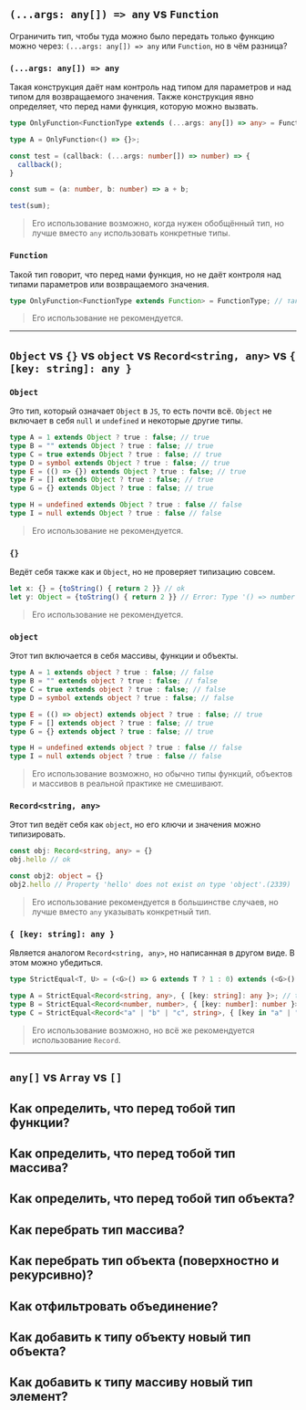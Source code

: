 ## `(...args: any[]) => any` vs `Function`

Ограничить тип, чтобы туда можно было передать только функцию можно через: `(...args: any[]) => any` или `Function`, но в чём разница?
### `(...args: any[]) => any`

Такая конструкция даёт нам контроль над типом для параметров и над типом для возвращаемого значения. Также конструкция явно определяет, что перед нами функция, которую можно вызвать.

```ts
type OnlyFunction<FunctionType extends (...args: any[]) => any> = FunctionType;

type A = OnlyFunction<() => {}>;

const test = (callback: (...args: number[]) => number) => {
  callback();
}

const sum = (a: number, b: number) => a + b;

test(sum);
```

> Его использование возможно, когда нужен обобщённый тип, но лучше вместо `any` использовать конкретные типы.
### `Function`

Такой тип говорит, что перед нами функция, но не даёт контроля над типами параметров или возвращаемого значения.

```ts
type OnlyFunction<FunctionType extends Function> = FunctionType; // так не делать!
```

> Его использование не рекомендуется.

---
## `Object` vs `{}` vs `object` vs `Record<string, any>` vs `{ [key: string]: any }`

### `Object`

Это тип, который означает `Object` в `JS`, то есть почти всё. `Object` не включает в себя `null` и `undefined` и некоторые другие типы.

```ts
type A = 1 extends Object ? true : false; // true
type B = "" extends Object ? true : false; // true
type C = true extends Object ? true : false; // true
type D = symbol extends Object ? true : false; // true
type E = (() => {}) extends Object ? true : false; // true
type F = [] extends Object ? true : false; // true
type G = {} extends Object ? true : false; // true

type H = undefined extends Object ? true : false // false
type I = null extends Object ? true : false // false
```

> Его использование не рекомендуется.
### `{}`

Ведёт себя также как и `Object`, но не проверяет типизацию совсем.

```ts
let x: {} = {toString() { return 2 }} // ok
let y: Object = {toString() { return 2 }} // Error: Type '() => number' is not assignable to type '() => string'.
```

> Его использование не рекомендуется.

### `object`

Этот тип включается в себя массивы, функции и объекты.

```ts
type A = 1 extends object ? true : false; // false
type B = "" extends object ? true : false; // false
type C = true extends object ? true : false; // false
type D = symbol extends object ? true : false; // false

type E = (() => object) extends object ? true : false; // true
type F = [] extends object ? true : false; // true
type G = {} extends object ? true : false; // true

type H = undefined extends object ? true : false // false
type I = null extends object ? true : false // false
```

> Его использование возможно, но обычно типы функций, объектов и массивов в реальной практике не смешивают.

### `Record<string, any>`

Этот тип ведёт себя как `object`, но его ключи и значения можно типизировать.

```ts
const obj: Record<string, any> = {}
obj.hello // ok

const obj2: object = {}
obj2.hello // Property 'hello' does not exist on type 'object'.(2339)
```

> Его использование рекомендуется в большинстве случаев, но лучше вместо `any` указывать конкретный тип.

### `{ [key: string]: any }`

Является аналогом `Record<string, any>`, но написанная в другом виде. В этом можно убедиться.

```ts
type StrictEqual<T, U> = (<G>() => G extends T ? 1 : 0) extends (<G>() => G extends U ? 1 : 0) ? true : false;

type A = StrictEqual<Record<string, any>, { [key: string]: any }>; // true
type B = StrictEqual<Record<number, number>, { [key: number]: number }>; // true
type C = StrictEqual<Record<"a" | "b" | "c", string>, { [key in "a" | "b" | "c"]: string }>; // true
```

> Его использование возможно, но всё же рекомендуется использование `Record`.

---

## `any[]` vs `Array` vs `[]`


## Как определить, что перед тобой тип функции?

## Как определить, что перед тобой тип массива?

## Как определить, что перед тобой тип объекта?

## Как перебрать тип массива?

## Как перебрать тип объекта (поверхностно и рекурсивно)?

## Как отфильтровать объединение?

## Как добавить к типу объекту новый тип объекта?

## Как добавить к типу массиву новый тип элемент?